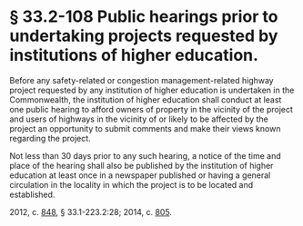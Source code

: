 # § 33.2-108  Public hearings prior to undertaking projects requested by institutions of higher education.

<p>Before any safety-related or congestion management-related highway project requested by any institution of higher education is undertaken in the Commonwealth, the institution of higher education shall conduct at least one public hearing to afford owners of property in the vicinity of the project and users of highways in the vicinity of or likely to be affected by the project an opportunity to submit comments and make their views known regarding the project.</p><p>Not less than 30 days prior to any such hearing, a notice of the time and place of the hearing shall also be published by the institution of higher education at least once in a newspaper published or having a general circulation in the locality in which the project is to be located and established.</p><p>2012, c. <a href='http://lis.virginia.gov/cgi-bin/legp604.exe?121+ful+CHAP0848'>848</a>, § 33.1-223.2:28; 2014, c. <a href='http://lis.virginia.gov/cgi-bin/legp604.exe?141+ful+CHAP0805'>805</a>.</p>